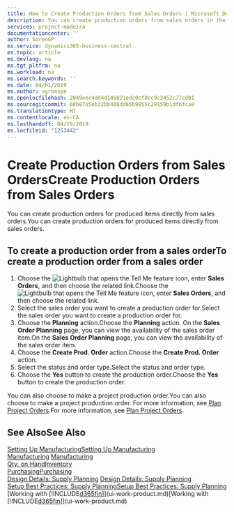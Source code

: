 ```yaml
---
title: How to Create Production Orders from Sales Orders | Microsoft Docs
description: You can create production orders from sales orders in the Sales & Marketing department.
services: project-madeira
documentationcenter: ''
author: SorenGP
ms.service: dynamics365-business-central
ms.topic: article
ms.devlang: na
ms.tgt_pltfrm: na
ms.workload: na
ms.search.keywords: ''
ms.date: 04/01/2019
ms.author: sgroespe
ms.openlocfilehash: 2049eec4dd4d145021edc0cf8ec9c2452c77cd01
ms.sourcegitcommit: 60b87e5eb32bb408dd65b9855c29159b1dfbfca8
ms.translationtype: HT
ms.contentlocale: en-CA
ms.lasthandoff: 04/29/2019
ms.locfileid: "1253442"
---
```

# <a name="create-production-orders-from-sales-orders"></a><span data-ttu-id="a40b1-103">Create Production Orders from Sales Orders</span><span class="sxs-lookup"><span data-stu-id="a40b1-103">Create Production Orders from Sales Orders</span></span>
<span data-ttu-id="a40b1-104">You can create production orders for produced items directly from sales orders.</span><span class="sxs-lookup"><span data-stu-id="a40b1-104">You can create production orders for produced items directly from sales orders.</span></span>  

## <a name="to-create-a-production-order-from-a-sales-order"></a><span data-ttu-id="a40b1-105">To create a production order from a sales order</span><span class="sxs-lookup"><span data-stu-id="a40b1-105">To create a production order from a sales order</span></span>  

1.  <span data-ttu-id="a40b1-106">Choose the ![Lightbulb that opens the Tell Me feature](media/ui-search/search_small.png "Tell me what you want to do") icon, enter **Sales Orders**, and then choose the related link.</span><span class="sxs-lookup"><span data-stu-id="a40b1-106">Choose the ![Lightbulb that opens the Tell Me feature](media/ui-search/search_small.png "Tell me what you want to do") icon, enter **Sales Orders**, and then choose the related link.</span></span>  
2.  <span data-ttu-id="a40b1-107">Select the sales order you want to create a production order for.</span><span class="sxs-lookup"><span data-stu-id="a40b1-107">Select the sales order you want to create a production order for.</span></span>  
3.  <span data-ttu-id="a40b1-108">Choose the **Planning** action.</span><span class="sxs-lookup"><span data-stu-id="a40b1-108">Choose the **Planning** action.</span></span> <span data-ttu-id="a40b1-109">On the **Sales Order Planning** page, you can view the availability of the sales order item.</span><span class="sxs-lookup"><span data-stu-id="a40b1-109">On the **Sales Order Planning** page, you can view the availability of the sales order item.</span></span>  
4.  <span data-ttu-id="a40b1-110">Choose the **Create Prod. Order** action.</span><span class="sxs-lookup"><span data-stu-id="a40b1-110">Choose the **Create Prod. Order** action.</span></span>  
5.  <span data-ttu-id="a40b1-111">Select the status and order type.</span><span class="sxs-lookup"><span data-stu-id="a40b1-111">Select the status and order type.</span></span>  
6.  <span data-ttu-id="a40b1-112">Choose the **Yes** button to create the production order.</span><span class="sxs-lookup"><span data-stu-id="a40b1-112">Choose the **Yes** button to create the production order.</span></span>

<span data-ttu-id="a40b1-113">You can also choose to make a project production order.</span><span class="sxs-lookup"><span data-stu-id="a40b1-113">You can also choose to make a project production order.</span></span> <span data-ttu-id="a40b1-114">For more information, see [Plan Project Orders](production-how-to-plan-project-orders.md).</span><span class="sxs-lookup"><span data-stu-id="a40b1-114">For more information, see [Plan Project Orders](production-how-to-plan-project-orders.md).</span></span>   

## <a name="see-also"></a><span data-ttu-id="a40b1-115">See Also</span><span class="sxs-lookup"><span data-stu-id="a40b1-115">See Also</span></span>  
[<span data-ttu-id="a40b1-116">Setting Up Manufacturing</span><span class="sxs-lookup"><span data-stu-id="a40b1-116">Setting Up Manufacturing</span></span>](production-configure-production-processes.md)  
<span data-ttu-id="a40b1-117">[Manufacturing](production-manage-manufacturing.md)  </span><span class="sxs-lookup"><span data-stu-id="a40b1-117">[Manufacturing](production-manage-manufacturing.md)  </span></span>  
[<span data-ttu-id="a40b1-118">Qty. on Hand</span><span class="sxs-lookup"><span data-stu-id="a40b1-118">Inventory</span></span>](inventory-manage-inventory.md)  
[<span data-ttu-id="a40b1-119">Purchasing</span><span class="sxs-lookup"><span data-stu-id="a40b1-119">Purchasing</span></span>](purchasing-manage-purchasing.md)  
<span data-ttu-id="a40b1-120">[Design Details: Supply Planning](design-details-supply-planning.md) </span><span class="sxs-lookup"><span data-stu-id="a40b1-120">[Design Details: Supply Planning](design-details-supply-planning.md) </span></span>  
[<span data-ttu-id="a40b1-121">Setup Best Practices: Supply Planning</span><span class="sxs-lookup"><span data-stu-id="a40b1-121">Setup Best Practices: Supply Planning</span></span>](setup-best-practices-supply-planning.md)  
<span data-ttu-id="a40b1-122">[Working with [!INCLUDE[d365fin](includes/d365fin_md.md)]](ui-work-product.md)</span><span class="sxs-lookup"><span data-stu-id="a40b1-122">[Working with [!INCLUDE[d365fin](includes/d365fin_md.md)]](ui-work-product.md)</span></span>
